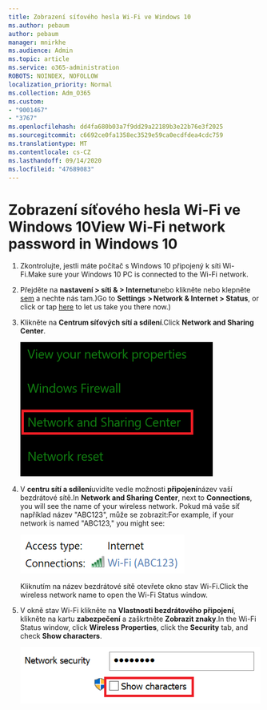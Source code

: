 ```yaml
---
title: Zobrazení síťového hesla Wi-Fi ve Windows 10
ms.author: pebaum
author: pebaum
manager: mnirkhe
ms.audience: Admin
ms.topic: article
ms.service: o365-administration
ROBOTS: NOINDEX, NOFOLLOW
localization_priority: Normal
ms.collection: Adm_O365
ms.custom:
- "9001467"
- "3767"
ms.openlocfilehash: dd4fa680b03a7f9dd29a22189b3e22b76e3f2025
ms.sourcegitcommit: c6692ce0fa1358ec3529e59ca0ecdfdea4cdc759
ms.translationtype: MT
ms.contentlocale: cs-CZ
ms.lasthandoff: 09/14/2020
ms.locfileid: "47689083"
---
```

# <a name="view-wi-fi-network-password-in-windows-10"></a><span data-ttu-id="11ac7-102">Zobrazení síťového hesla Wi-Fi ve Windows 10</span><span class="sxs-lookup"><span data-stu-id="11ac7-102">View Wi-Fi network password in Windows 10</span></span>

1. <span data-ttu-id="11ac7-103">Zkontrolujte, jestli máte počítač s Windows 10 připojený k síti Wi-Fi.</span><span class="sxs-lookup"><span data-stu-id="11ac7-103">Make sure your Windows 10 PC is connected to the Wi-Fi network.</span></span>

2. <span data-ttu-id="11ac7-104">Přejděte na **nastavení > síti & > Internetu**nebo klikněte nebo klepněte [sem](ms-settings:network?activationSource=GetHelp) a nechte nás tam.)</span><span class="sxs-lookup"><span data-stu-id="11ac7-104">Go to **Settings  > Network & Internet  > Status**, or click or tap [here](ms-settings:network?activationSource=GetHelp) to let us take you there now.)</span></span>

3. <span data-ttu-id="11ac7-105">Klikněte na **Centrum síťových sítí a sdílení**.</span><span class="sxs-lookup"><span data-stu-id="11ac7-105">Click **Network and Sharing Center**.</span></span>

    ![Centrum síťových sítí a sdílení](media/network-sharing-center.png)

4. <span data-ttu-id="11ac7-107">V **centru sítí a sdílení**uvidíte vedle možnosti **připojení**název vaší bezdrátové sítě.</span><span class="sxs-lookup"><span data-stu-id="11ac7-107">In **Network and Sharing Center**, next to **Connections**, you will see the name of your wireless network.</span></span> <span data-ttu-id="11ac7-108">Pokud má vaše síť například název "ABC123", může se zobrazit:</span><span class="sxs-lookup"><span data-stu-id="11ac7-108">For example, if your network is named "ABC123," you might see:</span></span>

    ![Síťová připojení.](media/network-connections.png)

    <span data-ttu-id="11ac7-110">Kliknutím na název bezdrátové sítě otevřete okno stav Wi-Fi.</span><span class="sxs-lookup"><span data-stu-id="11ac7-110">Click the wireless network name to open the Wi-Fi Status window.</span></span> 

5. <span data-ttu-id="11ac7-111">V okně stav Wi-Fi klikněte na **Vlastnosti bezdrátového připojení**, klikněte na kartu **zabezpečení** a zaškrtněte **Zobrazit znaky**.</span><span class="sxs-lookup"><span data-stu-id="11ac7-111">In the Wi-Fi Status window, click **Wireless Properties**, click the **Security** tab, and check **Show characters**.</span></span>

    ![Zobrazení znaků hesla Wi-Fi.](media/show-password-characters.png)

